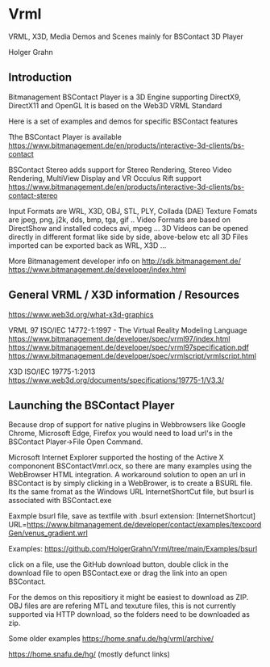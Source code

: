 # Vrml
VRML, X3D, Media Demos and Scenes mainly for BSContact 3D Player

Holger Grahn

## Introduction
Bitmanagement BSContact Player is a 3D Engine supporting DirectX9, DirectX11 and OpenGL
It is based on the Web3D VRML Standard

Here is a set of examples and demos for specific BSContact features

Tthe BSContact Player is available 
https://www.bitmanagement.de/en/products/interactive-3d-clients/bs-contact

BSContact Stereo adds support for 
Stereo Rendering, Stereo Video Rendering, MultiView Display and VR Occulus Rift support 
https://www.bitmanagement.de/en/products/interactive-3d-clients/bs-contact-stereo

Input Formats are
WRL, X3D, OBJ, STL, PLY, Collada (DAE)
Texture Fomats are
jpeg, png, j2k, dds, bmp, tga, gif ..
Video Formats are based on DirectShow and installed codecs
avi, mpeg ...
3D Videos can be opened directly in different format like side by side, above-below etc
all 3D Files imported can be exported back as WRL, X3D ...

More Bitmanagement developer info on 
http://sdk.bitmanagement.de/
https://www.bitmanagement.de/developer/index.html

## General VRML / X3D information / Resources
https://www.web3d.org/what-x3d-graphics

VRML 97  ISO/IEC 14772-1:1997 - The Virtual Reality Modeling Language
https://www.bitmanagement.de/developer/spec/vrml97/index.html
https://www.bitmanagement.de/developer/spec/vrml97specification.pdf
https://www.bitmanagement.de/developer/spec/vrmlscript/vrmlscript.html

X3D ISO/IEC 19775-1:2013
https://www.web3d.org/documents/specifications/19775-1/V3.3/

## Launching the BSContact Player

Because drop of support for native plugins in Webbrowsers like Google Chrome, Microsoft Edge, Firefox
you would need to load url's in the BSContact Player->File Open Command.

Microsoft Internet Explorer supported the hosting of the Active X compononent BSContactVmrl.ocx,
so there are many examples using the WebBrowser HTML integration.
A workaround solution to open an url in BSContact is by simply clicking in a WebBrower, is to create a BSURL file.
Its the same fromat as the Windows URL InternetShortCut file, but bsurl is associated with BSContact.exe


Eaxmple bsurl file, save as  textfile with .bsurl extension:
[InternetShortcut]
URL=https://www.bitmanagement.de/developer/contact/examples/texcoordGen/venus_gradient.wrl

Examples:
https://github.com/HolgerGrahn/Vrml/tree/main/Examples/bsurl

click on a file, use the GitHub download button, double click in  the download file to open BSContact.exe or drag the link into an open BSContact.

For the demos on this repositiory it might be easiest to download as ZIP.
OBJ files are are refering MTL and texuture files, this is not currently supported via HTTP download, so the folders need to be downloaded as zip.



Some older examples
https://home.snafu.de/hg/vrml/archive/

https://home.snafu.de/hg/ (mostly defunct links)






